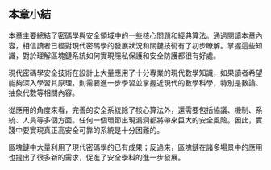 ## 本章小結

本章主要總結了密碼學與安全領域中的一些核心問題和經典算法。通過閱讀本章內容，相信讀者已經對現代密碼學的發展狀況和關鍵技術有了初步瞭解。掌握這些知識，對於理解區塊鏈系統如何實現隱私保護和安全防護都很有好處。

現代密碼學安全技術在設計上大量應用了十分專業的現代數學知識，如果讀者希望能夠深入學習其原理，則需要進一步學習並掌握近現代的數學科學，特別是數論、抽象代數等相關內容。

從應用的角度來看，完善的安全系統除了核心算法外，還需要包括協議、機制、系統、人員等多個方面。任何一個環節出現漏洞都將帶來巨大的安全風險。因此，實踐中要實現真正高安全可靠的系統是十分困難的。

區塊鏈中大量利用了現代密碼學的已有成果；反過來，區塊鏈在諸多場景中的應用也提出了很多新的需求，促進了安全學科的進一步發展。
